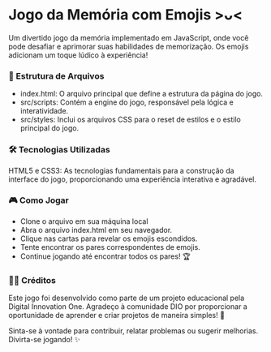 # Jogo da Memória com Emojis >ᴗ<
Um divertido jogo da memória implementado em JavaScript, onde você pode desafiar e aprimorar suas habilidades de memorização. Os emojis adicionam um toque lúdico à experiência! 

### 📁 Estrutura de Arquivos
- index.html: O arquivo principal que define a estrutura da página do jogo.
- src/scripts: Contém a engine do jogo, responsável pela lógica e interatividade.
- src/styles: Inclui os arquivos CSS para o reset de estilos e o estilo principal do jogo.

### 🛠️ Tecnologias Utilizadas 
HTML5 e CSS3: As tecnologias fundamentais para a construção da interface do jogo, proporcionando uma experiência interativa e agradável.

### 🎮 Como Jogar 
- Clone o arquivo em sua máquina local
- Abra o arquivo index.html em seu navegador.
- Clique nas cartas para revelar os emojis escondidos.
- Tente encontrar os pares correspondentes de emojis.
- Continue jogando até encontrar todos os pares! 🏆

### 👩‍💻 Créditos
Este jogo foi desenvolvido como parte de um projeto educacional pela Digital Innovation One. Agradeço à comunidade DIO por proporcionar a oportunidade de aprender e criar projetos de maneira simples! 🚀

Sinta-se à vontade para contribuir, relatar problemas ou sugerir melhorias. Divirta-se jogando! ✨
